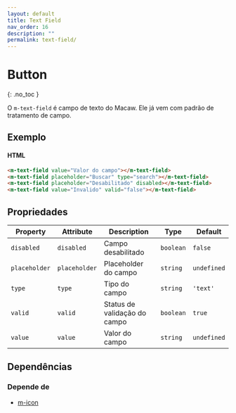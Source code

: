```yaml
---
layout: default
title: Text Field
nav_order: 16
description: ""
permalink: text-field/
---
```

# Button
{: .no_toc }

O `m-text-field` é campo de texto do Macaw. Ele já vem com padrão de tratamento de campo.

## Exemplo

<m-text-field value="Valor do campo"></m-text-field>
<m-text-field placeholder="Buscar" type="search"></m-text-field>
<m-text-field placeholder="Desabilitado" disabled></m-text-field>
<m-text-field value="Invalido" valid="false"></m-text-field>

#### HTML
```html
<m-text-field value="Valor do campo"></m-text-field>
<m-text-field placeholder="Buscar" type="search"></m-text-field>
<m-text-field placeholder="Desabilitado" disabled></m-text-field>
<m-text-field value="Invalido" valid="false"></m-text-field>
```

## Propriedades

| Property      | Attribute     | Description                  | Type      | Default     |
| ------------- | ------------- | ---------------------------- | --------- | ----------- |
| `disabled`    | `disabled`    | Campo desabilitado           | `boolean` | `false`     |
| `placeholder` | `placeholder` | Placeholder do campo         | `string`  | `undefined` |
| `type`        | `type`        | Tipo do campo                | `string`  | `'text'`    |
| `valid`       | `valid`       | Status de validação do campo | `boolean` | `true`      |
| `value`       | `value`       | Valor do campo               | `string`  | `undefined` |


## Dependências

### Depende de

- [m-icon](/icons)